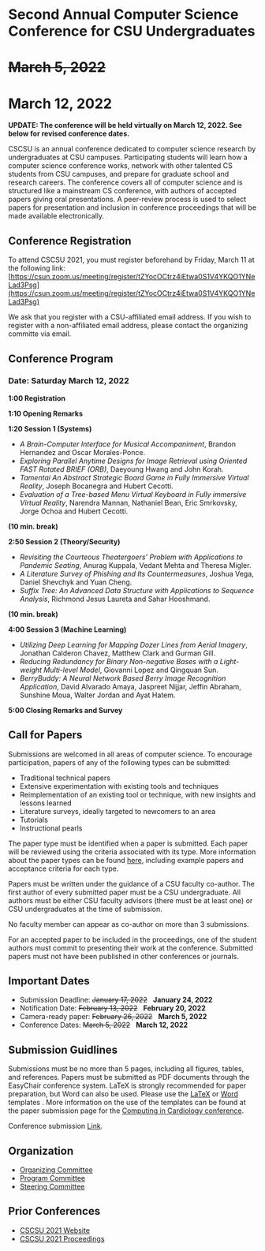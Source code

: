 # Second Annual Computer Science Conference for CSU Undergraduates
# ~~March 5, 2022~~ 
# March 12, 2022

**UPDATE: The conference will be held virtually on March 12, 2022. See below for revised conference dates.**

CSCSU is an annual conference dedicated to computer science research by undergraduates at CSU campuses. Participating students will learn how a computer science conference works, network with other talented CS students from CSU campuses, and prepare for graduate school and research careers. The conference covers all of computer science and is structured like a mainstream CS conference, with authors of accepted papers giving oral presentations. A peer-review process is used to select papers for presentation and inclusion in conference proceedings that will be made available electronically.

## Conference Registration ##
To attend CSCSU 2021, you must register beforehand by Friday, March 11 at the following link: [https://csun.zoom.us/meeting/register/tZYocOCtrz4iEtwa0S1V4YKQO1YNeLad3Psg](https://csun.zoom.us/meeting/register/tZYocOCtrz4iEtwa0S1V4YKQO1YNeLad3Psg)

We ask that you register with a CSU-affiliated email address.  If you wish to register with a non-affiliated email address, please contact the organizing committe via email. 

## Conference Program ##
### Date: Saturday March 12, 2022

**1:00 Registration** 

**1:10 Opening Remarks**

**1:20 Session 1 (Systems)**

* *A Brain-Computer Interface for Musical Accompaniment*, Brandon Hernandez and Oscar Morales-Ponce. 
* *Exploring Parallel Anytime Designs for Image Retrieval using Oriented FAST Rotated BRIEF (ORB)*, Daeyoung Hwang and John Korah.
* *Tamentai An Abstract Strategic Board Game in Fully Immersive Virtual Reality*, Joseph Bocanegra and Hubert Cecotti.
* *Evaluation of a Tree-based Menu Virtual Keyboard in Fully immersive Virtual Reality*, Narendra Mannan, Nathaniel Bean, Eric Smrkovsky, Jorge Ochoa and Hubert Cecotti.

**(10 min. break)**

**2:50 Session 2 (Theory/Security)**
* *Revisiting the Courteous Theatergoers’ Problem with Applications to Pandemic Seating*, Anurag Kuppala, Vedant Mehta and Theresa Migler.
* *A Literature Survey of Phishing and Its Countermeasures*, Joshua Vega, Daniel Shevchyk and Yuan Cheng. 
* *Suffix Tree: An Advanced Data Structure with Applications to Sequence Analysis*, Richmond Jesus Laureta and Sahar Hooshmand.

**(10 min. break)**

**4:00 Session 3 (Machine Learning)**
* *Utilizing Deep Learning for Mapping Dozer Lines from Aerial Imagery*, Jonathan Calderon Chavez, Matthew Clark and Gurman Gill.
* *Reducing Redundancy for Binary Non-negative Bases with a Light-weight Multi-level Model*, Giovanni Lopez and Qingquan Sun.
* *BerryBuddy: A Neural Network Based Berry Image Recognition Application*, David Alvarado Amaya, Jaspreet Nijjar, Jeffin Abraham, Sunshine Moua, Walter Jordan and Ayat Hatem.

**5:00 Closing Remarks and Survey**

## Call for Papers ##
Submissions are welcomed in all areas of computer science. To encourage participation, papers of any of the following types can be submitted:

* Traditional technical papers
* Extensive experimentation with existing tools and techniques
* Reimplementation of an existing tool or technique, with new insights and lessons learned
* Literature surveys, ideally targeted to newcomers to an area
* Tutorials
* Instructional pearls

The paper type must be identified when a paper is submitted. Each paper will be reviewed using the criteria associated with its type. More information about the paper types can be found [here](https://cscsu-conference.github.io/Paper%20types%202022.pdf), including example papers and acceptance criteria for each type.

Papers must be written under the guidance of a CSU faculty co-author. The first author of every submitted paper must be a CSU undergraduate. All authors must be either CSU faculty advisors (there must be at least one) or CSU undergraduates at the time of submission.

No faculty member can appear as co-author on more than 3 submissions.

For an accepted paper to be included in the proceedings, one of the student authors must commit to presenting their work at the conference. Submitted papers must not have been published in other conferences or journals.

## Important Dates ##

* Submission Deadline: ~~January 17, 2022~~ &nbsp; **January 24, 2022**
* Notification Date: ~~February 13, 2022~~ &nbsp; **February 20, 2022**
* Camera-ready paper: ~~February 26, 2022~~ &nbsp; **March 5, 2022**
* Conference Dates: ~~March 5, 2022~~ &nbsp; **March 12, 2022**

## Submission Guidlines
Submissions must be no more than 5 pages, including all figures, tables, and references. Papers must be submitted as PDF documents through the EasyChair conference system. LaTeX is strongly recommended for paper preparation, but Word can also be used. Please use the [LaTeX](https://cscsu-conference.github.io/LatexTemplate.zip) or [Word](https://cscsu-conference.github.io/WordTemplate.docx) templates . More information on the use of the templates can be found at the paper submission page for the [Computing in Cardiology conference](http://www.cinc.org/instructions-for-preparing-and-submitting-full-papers/).

Conference submission [Link](https://easychair.org/conferences/?conf=cscsu2022).

## Organization

* [Organizing Committee](./organizing_comm.html)
* [Program Committee](./program_comm.html)
* [Steering Committee](./steering_comm.html)

## Prior Conferences

* [CSCSU 2021 Website](./index21.html)
* [CSCSU 2021 Proceedings](https://scholarworks.calstate.edu/collections/zp38wj490?locale=en)
